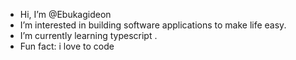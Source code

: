 -  Hi, I’m @Ebukagideon
-  I’m interested in building software applications to make life easy.
-  I’m currently learning typescript .
- Fun fact: i love to code 

